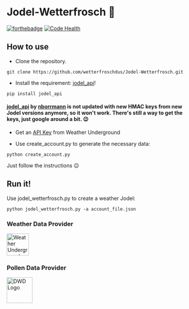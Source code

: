 # Jodel-Wetterfrosch 🐸
[![forthebadge](http://forthebadge.com/images/badges/fuck-it-ship-it.svg)](https://forthebadge.com) [![Code Health](https://landscape.io/github/wetterfroschdus/Jodel-Wetterfrosch/master/landscape.svg?style=flat-square)](https://landscape.io/github/wetterfroschdus/Jodel-Wetterfrosch/master)


## How to use
- Clone the repository.
```
git clone https://github.com/wetterfroschdus/Jodel-Wetterfrosch.git
```
- Install the requirement: [jodel_api](https://github.com/nborrmann/jodel_api/)!
```
pip install jodel_api
```
#### [jodel_api](https://github.com/nborrmann/jodel_api/) by [nborrmann](https://github.com/nborrmann) is not updated with new HMAC keys from new Jodel versions anymore, so it won't work. There's still a way to get the keys, just google around a bit. 😉 

- Get an [API Key](https://www.wunderground.com/weather/api/d/pricing.html) from Weather Underground

- Use create_account.py to generate the necessary data:
```
python create_account.py
```
 Just follow the instructions 😉

## Run it!
Use jodel_wetterfrosch.py to create a weather Jodel:
```
python jodel_wetterfrosch.py -a account_file.json
```








### Weather Data Provider
<a href="https://www.wunderground.com/" target="_blank"><img src="https://icons.wxug.com/logos/PNG/wundergroundLogo_4c_horz.png" 
alt="Weather Underground Logo" height="60" border="0" /></a>

### Pollen Data Provider
<a href="https://www.dwd.de"><img src="https://upload.wikimedia.org/wikipedia/de/thumb/7/7b/DWD-Logo_2013.svg/800px-DWD-Logo_2013.svg.png" 
alt="DWD Logo" height="70" border="0" /></a>
